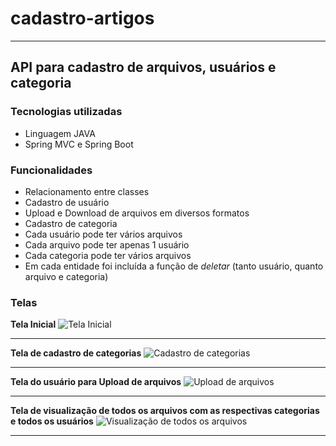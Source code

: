 # cadastro-artigos
***
## API para cadastro de arquivos, usuários e categoria

### Tecnologias utilizadas
* Linguagem JAVA
* Spring MVC e Spring Boot

### Funcionalidades
* Relacionamento entre classes
* Cadastro de usuário
* Upload e Download de arquivos em diversos formatos
* Cadastro de categoria
* Cada usuário pode ter vários arquivos
* Cada arquivo pode ter apenas 1 usuário
* Cada categoria pode ter vários arquivos
* Em cada entidade foi incluída a função de *deletar* (tanto usuário, quanto arquivo e categoria)

### Telas

**Tela Inicial**
![Tela Inicial](https://user-images.githubusercontent.com/69283422/156903607-2be3b6e7-9adf-4912-9235-593ac1f437fb.png)
***
**Tela de cadastro de categorias**
![Cadastro de categorias](https://user-images.githubusercontent.com/69283422/156903681-6cf05c54-6211-4839-a594-411726930801.png)
***
**Tela do usuário para Upload de arquivos**
![Upload de arquivos](https://user-images.githubusercontent.com/69283422/156904110-f0d04386-abca-4c1b-850f-26b7518427e6.png)
***
**Tela de visualização de todos os arquivos com as respectivas categorias e todos os usuários**
![Visualização de todos os arquivos](https://user-images.githubusercontent.com/69283422/156904118-58fc1ec3-697c-47cc-92a1-b47639c0cecf.png)
***






